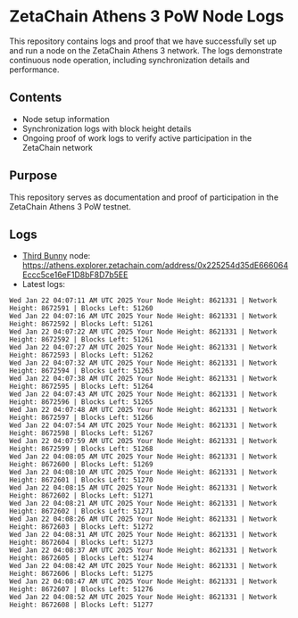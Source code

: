 # ZetaChain Athens 3 PoW Node Logs
This repository contains logs and proof that we have successfully set up and run a node on the ZetaChain Athens 3 network. The logs demonstrate continuous node operation, including synchronization details and performance.

## Contents
- Node setup information
- Synchronization logs with block height details
- Ongoing proof of work logs to verify active participation in the ZetaChain network

## Purpose
This repository serves as documentation and proof of participation in the ZetaChain Athens 3 PoW testnet.

## Logs

- [Third Bunny](https://thirdbunny.xyz/) node: https://athens.explorer.zetachain.com/address/0x225254d35dE666064Eccc5ce16eF1D8bF8D7b5EE
- Latest logs:
```
Wed Jan 22 04:07:11 AM UTC 2025 Your Node Height: 8621331 | Network Height: 8672591 | Blocks Left: 51260
Wed Jan 22 04:07:16 AM UTC 2025 Your Node Height: 8621331 | Network Height: 8672592 | Blocks Left: 51261
Wed Jan 22 04:07:22 AM UTC 2025 Your Node Height: 8621331 | Network Height: 8672592 | Blocks Left: 51261
Wed Jan 22 04:07:27 AM UTC 2025 Your Node Height: 8621331 | Network Height: 8672593 | Blocks Left: 51262
Wed Jan 22 04:07:32 AM UTC 2025 Your Node Height: 8621331 | Network Height: 8672594 | Blocks Left: 51263
Wed Jan 22 04:07:38 AM UTC 2025 Your Node Height: 8621331 | Network Height: 8672595 | Blocks Left: 51264
Wed Jan 22 04:07:43 AM UTC 2025 Your Node Height: 8621331 | Network Height: 8672596 | Blocks Left: 51265
Wed Jan 22 04:07:48 AM UTC 2025 Your Node Height: 8621331 | Network Height: 8672597 | Blocks Left: 51266
Wed Jan 22 04:07:54 AM UTC 2025 Your Node Height: 8621331 | Network Height: 8672598 | Blocks Left: 51267
Wed Jan 22 04:07:59 AM UTC 2025 Your Node Height: 8621331 | Network Height: 8672599 | Blocks Left: 51268
Wed Jan 22 04:08:05 AM UTC 2025 Your Node Height: 8621331 | Network Height: 8672600 | Blocks Left: 51269
Wed Jan 22 04:08:10 AM UTC 2025 Your Node Height: 8621331 | Network Height: 8672601 | Blocks Left: 51270
Wed Jan 22 04:08:15 AM UTC 2025 Your Node Height: 8621331 | Network Height: 8672602 | Blocks Left: 51271
Wed Jan 22 04:08:21 AM UTC 2025 Your Node Height: 8621331 | Network Height: 8672602 | Blocks Left: 51271
Wed Jan 22 04:08:26 AM UTC 2025 Your Node Height: 8621331 | Network Height: 8672603 | Blocks Left: 51272
Wed Jan 22 04:08:31 AM UTC 2025 Your Node Height: 8621331 | Network Height: 8672604 | Blocks Left: 51273
Wed Jan 22 04:08:37 AM UTC 2025 Your Node Height: 8621331 | Network Height: 8672605 | Blocks Left: 51274
Wed Jan 22 04:08:42 AM UTC 2025 Your Node Height: 8621331 | Network Height: 8672606 | Blocks Left: 51275
Wed Jan 22 04:08:47 AM UTC 2025 Your Node Height: 8621331 | Network Height: 8672607 | Blocks Left: 51276
Wed Jan 22 04:08:52 AM UTC 2025 Your Node Height: 8621331 | Network Height: 8672608 | Blocks Left: 51277
```
